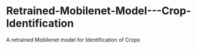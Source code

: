 # Retrained-Mobilenet-Model---Crop-Identification
A retrained Mobilenet model for Identification of Crops
